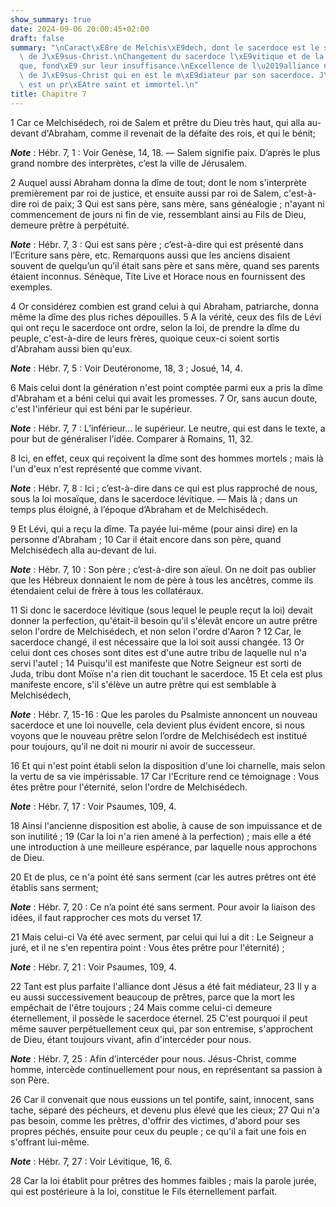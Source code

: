 ```yaml
---
show_summary: true
date: 2024-09-06 20:00:45+02:00
draft: false
summary: "\nCaract\xE8re de Melchis\xE9dech, dont le sacerdoce est le symbole du sacerdoce\
  \ de J\xE9sus-Christ.\nChangement du sacerdoce l\xE9vitique et de la loi mosa\xEF\
  que, fond\xE9 sur leur insuffisance.\nExcellence de l\u2019alliance nouvelle, et\
  \ de J\xE9sus-Christ qui en est le m\xE9diateur par son sacerdoce. J\xE9sus-Christ\
  \ est un pr\xEAtre saint et immortel.\n"
title: Chapitre 7
---
```





1 Car ce Melchisédech, roi de Salem et prêtre du Dieu très haut, qui alla au-devant d'Abraham, comme il revenait de la défaite des rois, et qui le bénit;

***Note*** :  Hébr. 7, 1 : Voir Genèse, 14, 18. ― Salem signifie paix. D’après le plus grand nombre des interprètes, c’est la ville de Jérusalem.

2 Auquel aussi Abraham donna la dîme de tout; dont le nom s'interprète premièrement par roi de justice, et ensuite aussi par roi de Salem, c'est-à-dire roi de paix; 3 Qui est sans père, sans mère, sans généalogie ; n'ayant ni commencement de jours ni fin de vie, ressemblant ainsi au Fils de Dieu, demeure prêtre à perpétuité.

***Note*** :  Hébr. 7, 3 : Qui est sans père ; c’est-à-dire qui est présenté dans l’Ecriture sans père, etc. Remarquons aussi que les anciens disaient souvent de quelqu’un qu’il était sans père et sans mère, quand ses parents étaient inconnus. Sénèque, Tite Live et Horace nous en fournissent des exemples.


4 Or considérez combien est grand celui à qui Abraham, patriarche, donna même la dîme des plus riches dépouilles. 5 A la vérité, ceux des fils de Lévi qui ont reçu le sacerdoce ont ordre, selon la loi, de prendre la dîme du peuple, c'est-à-dire de leurs frères, quoique ceux-ci soient sortis d'Abraham aussi bien qu'eux.

***Note*** :  Hébr. 7, 5 : Voir Deutéronome, 18, 3 ; Josué, 14, 4.

6 Mais celui dont la génération n'est point comptée parmi eux a pris la dîme d'Abraham et a béni celui qui avait les promesses. 7 Or, sans aucun doute, c'est l'inférieur qui est béni par le supérieur.

***Note*** :  Hébr. 7, 7 : L’inférieur… le supérieur. Le neutre, qui est dans le texte, a pour but de généraliser l’idée. Comparer à Romains, 11, 32.

8 Ici, en effet, ceux qui reçoivent la dîme sont des hommes mortels ; mais là l'un d'eux n'est représenté que comme vivant.

***Note*** :  Hébr. 7, 8 : Ici ; c’est-à-dire dans ce qui est plus rapproché de nous, sous la loi mosaïque, dans le sacerdoce lévitique. ― Mais là ; dans un temps plus éloigné, à l’époque d’Abraham et de Melchisédech.

9 Et Lévi, qui a reçu la dîme. Ta payée lui-même (pour ainsi dire) en la personne d'Abraham ; 10 Car il était encore dans son père, quand Melchisédech alla au-devant de lui.

***Note*** :  Hébr. 7, 10 : Son père ; c’est-à-dire son aïeul. On ne doit pas oublier que les Hébreux donnaient le nom de père à tous les ancêtres, comme ils étendaient celui de frère à tous les collatéraux.


11 Si donc le sacerdoce lévitique (sous lequel le peuple reçut la loi) devait donner la perfection, qu'était-il besoin qu'il s'élevât encore un autre prêtre selon l'ordre de Melchisédech, et non selon l'ordre d'Aaron ? 12 Car, le sacerdoce changé, il est nécessaire que la loi soit aussi changée. 13 Or celui dont ces choses sont dites est d'une autre tribu de laquelle nul n'a servi l'autel ; 14 Puisqu'il est manifeste que Notre Seigneur est sorti de Juda, tribu dont Moïse n'a rien dit touchant le sacerdoce. 15 Et cela est plus manifeste encore, s'il s'élève un autre prêtre qui est semblable à Melchisédech,

***Note*** :  Hébr. 7, 15-16 : Que les paroles du Psalmiste annoncent un nouveau sacerdoce et une loi nouvelle, cela devient plus évident encore, si nous voyons que le nouveau prêtre selon l’ordre de Melchisédech est institué pour toujours, qu’il ne doit ni mourir ni avoir de successeur.

16 Et qui n'est point établi selon la disposition d'une loi charnelle, mais selon la vertu de sa vie impérissable. 17 Car l'Ecriture rend ce témoignage : Vous êtes prêtre pour l'éternité, selon l'ordre de Melchisédech.

***Note*** :  Hébr. 7, 17 : Voir Psaumes, 109, 4.


18 Ainsi l'ancienne disposition est abolie, à cause de son impuissance et de son inutilité ; 19 (Car la loi n'a rien amené à la perfection) ; mais elle a été une introduction à une meilleure espérance, par laquelle nous approchons de Dieu.


20 Et de plus, ce n'a point été sans serment (car les autres prêtres ont été établis sans serment;

***Note*** :  Hébr. 7, 20 : Ce n’a point été sans serment. Pour avoir la liaison des idées, il faut rapprocher ces mots du verset 17.

21 Mais celui-ci Va été avec serment, par celui qui lui a dit : Le Seigneur a juré, et il ne s'en repentira point : Vous êtes prêtre pour l'éternité) ;

***Note*** :  Hébr. 7, 21 : Voir Psaumes, 109, 4.

22 Tant est plus parfaite l'alliance dont Jésus a été fait médiateur, 23 Il y a eu aussi successivement beaucoup de prêtres, parce que la mort les empêchait de l'être toujours ; 24 Mais comme celui-ci demeure éternellement, il possède le sacerdoce éternel. 25 C'est pourquoi il peut même sauver perpétuellement ceux qui, par son entremise, s'approchent de Dieu, étant toujours vivant, afin d'intercéder pour nous.

***Note*** :  Hébr. 7, 25 : Afin d’intercéder pour nous. Jésus-Christ, comme homme, intercède continuellement pour nous, en représentant sa passion à son Père.


26 Car il convenait que nous eussions un tel pontife, saint, innocent, sans tache, séparé des pécheurs, et devenu plus élevé que les cieux; 27 Qui n'a pas besoin, comme les prêtres, d'offrir des victimes, d'abord pour ses propres péchés, ensuite pour ceux du peuple ; ce qu'il a fait une fois en s'offrant lui-même.

***Note*** :  Hébr. 7, 27 : Voir Lévitique, 16, 6.

28 Car la loi établit pour prêtres des hommes faibles ; mais la parole jurée, qui est postérieure à la loi, constitue le Fils éternellement parfait.

